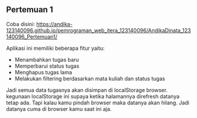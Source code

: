 ## Pertemuan 1

Coba disini:
https://andika-123140096.github.io/pemrograman_web_itera_123140096/AndikaDinata_123140096_Pertemuan1/

Aplikasi ini memiliki beberapa fitur yaitu:

- Menambahkan tugas baru
- Memperbarui status tugas
- Menghapus tugas lama
- Melakukan filtering berdasarkan mata kuliah dan status tugas

Jadi semua data tugasnya akan disimpan di localStorage browser. kegunaan localStorage ini supaya ketika halamannya direfresh datanya tetap ada. Tapi kalau kamu pindah browser maka datanya akan hilang. Jadi datanya cuma di browser kamu saat ini aja.
